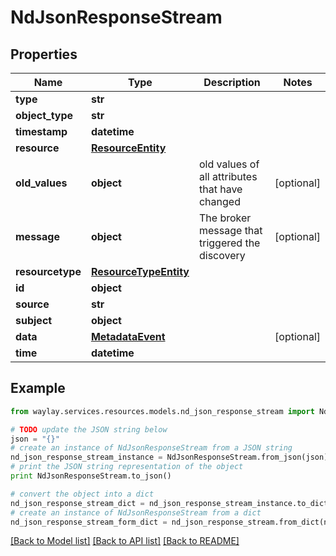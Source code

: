 # NdJsonResponseStream


## Properties

Name | Type | Description | Notes
------------ | ------------- | ------------- | -------------
**type** | **str** |  | 
**object_type** | **str** |  | 
**timestamp** | **datetime** |  | 
**resource** | [**ResourceEntity**](ResourceEntity.md) |  | 
**old_values** | **object** | old values of all attributes that have changed | [optional] 
**message** | **object** | The broker message that triggered the discovery | [optional] 
**resourcetype** | [**ResourceTypeEntity**](ResourceTypeEntity.md) |  | 
**id** | **object** |  | 
**source** | **str** |  | 
**subject** | **object** |  | 
**data** | [**MetadataEvent**](MetadataEvent.md) |  | [optional] 
**time** | **datetime** |  | 

## Example

```python
from waylay.services.resources.models.nd_json_response_stream import NdJsonResponseStream

# TODO update the JSON string below
json = "{}"
# create an instance of NdJsonResponseStream from a JSON string
nd_json_response_stream_instance = NdJsonResponseStream.from_json(json)
# print the JSON string representation of the object
print NdJsonResponseStream.to_json()

# convert the object into a dict
nd_json_response_stream_dict = nd_json_response_stream_instance.to_dict()
# create an instance of NdJsonResponseStream from a dict
nd_json_response_stream_form_dict = nd_json_response_stream.from_dict(nd_json_response_stream_dict)
```
[[Back to Model list]](../README.md#documentation-for-models) [[Back to API list]](../README.md#documentation-for-api-endpoints) [[Back to README]](../README.md)


